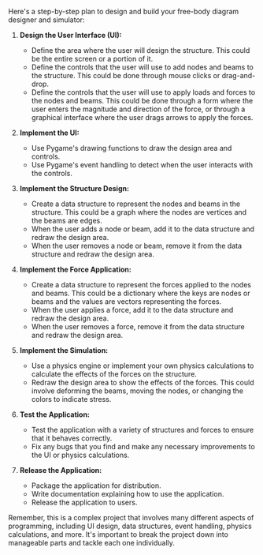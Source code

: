 Here's a step-by-step plan to design and build your free-body diagram designer and simulator:

1. **Design the User Interface (UI):**
   - Define the area where the user will design the structure. This could be the entire screen or a portion of it.
   - Define the controls that the user will use to add nodes and beams to the structure. This could be done through mouse clicks or drag-and-drop.
   - Define the controls that the user will use to apply loads and forces to the nodes and beams. This could be done through a form where the user enters the magnitude and direction of the force, or through a graphical interface where the user drags arrows to apply the forces.

2. **Implement the UI:**
   - Use Pygame's drawing functions to draw the design area and controls.
   - Use Pygame's event handling to detect when the user interacts with the controls.

3. **Implement the Structure Design:**
   - Create a data structure to represent the nodes and beams in the structure. This could be a graph where the nodes are vertices and the beams are edges.
   - When the user adds a node or beam, add it to the data structure and redraw the design area.
   - When the user removes a node or beam, remove it from the data structure and redraw the design area.

4. **Implement the Force Application:**
   - Create a data structure to represent the forces applied to the nodes and beams. This could be a dictionary where the keys are nodes or beams and the values are vectors representing the forces.
   - When the user applies a force, add it to the data structure and redraw the design area.
   - When the user removes a force, remove it from the data structure and redraw the design area.

5. **Implement the Simulation:**
   - Use a physics engine or implement your own physics calculations to calculate the effects of the forces on the structure.
   - Redraw the design area to show the effects of the forces. This could involve deforming the beams, moving the nodes, or changing the colors to indicate stress.

6. **Test the Application:**
   - Test the application with a variety of structures and forces to ensure that it behaves correctly.
   - Fix any bugs that you find and make any necessary improvements to the UI or physics calculations.

7. **Release the Application:**
   - Package the application for distribution.
   - Write documentation explaining how to use the application.
   - Release the application to users.

Remember, this is a complex project that involves many different aspects of programming, including UI design, data structures, event handling, physics calculations, and more. It's important to break the project down into manageable parts and tackle each one individually.
